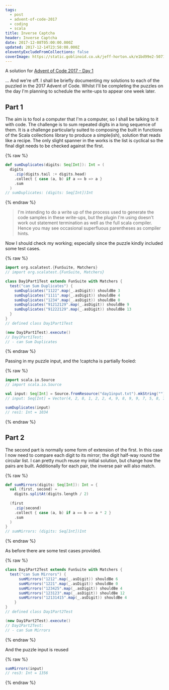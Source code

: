 ```yaml
---
tags:
  - post
  - advent-of-code-2017
  - coding
  - scala
title: Inverse Captcha
header: Inverse Captcha
date: 2017-12-08T05:00:00.000Z
updated: 2017-12-14T23:58:08.000Z
eleventyExcludeFromCollections: false
coverImage: https://static.goblinoid.co.uk/jeff-horton.uk/e1bd99e2-5071-4d00-87ac-d3c2f5005c9c.png
---
```

A solution for [Advent of Code 2017 - Day 1](http://adventofcode.com/2017/day/1)

... And we're off. I shall be briefly documenting my solutions to each of the puzzled in the 2017 Advent of Code. Whilst
I'll be completing the puzzles on the day I'm planning to schedule the write-ups to appear one week later. 

## Part 1 

The aim is to fool a computer that I'm a computer, so I shall be talking to it with code. The challenge is to sum
repeated digits in a long sequence of them. It is a challenge particularly suited to composing the built in functions of
the Scala collections library to produce a simple(ish), solution that reads like a recipe. The only slight spanner in
the works is the list is cyclical so the final digit needs to be checked against the first. 

{% raw %}
```scala
def sumDuplicates(digits: Seq[Int]): Int = (
  digits
    .zip(digits.tail :+ digits.head)
    .collect { case (a, b) if a == b => a }
    .sum
  )
// sumDuplicates: (digits: Seq[Int])Int
``` 
{% endraw %}
> I'm intending to do a write up of the process used to generate the code samples in these write-ups, but the plugin I'm
using doesn't work out statement termination as well as the full scala compiler. Hence you may see occasional
superfluous parentheses as compiler hints.

Now I should check my working; especially since the puzzle kindly included some test cases.

{% raw %}
```scala
import org.scalatest.{FunSuite, Matchers}
// import org.scalatest.{FunSuite, Matchers}

class Day1Part1Test extends FunSuite with Matchers {
  test("can Sum Duplicates") {
    sumDuplicates("1122".map(_.asDigit)) shouldBe 3
    sumDuplicates("1111".map(_.asDigit)) shouldBe 4
    sumDuplicates("1234".map(_.asDigit)) shouldBe 0
    sumDuplicates("91212129".map(_.asDigit)) shouldBe 9
    sumDuplicates("91222129".map(_.asDigit)) shouldBe 13
  }
}
// defined class Day1Part1Test

(new Day1Part1Test).execute()
// Day1Part1Test:
// - can Sum Duplicates
```
{% endraw %}

Passing in my puzzle input, and the !captcha is partially fooled:

{% raw %}
```scala
import scala.io.Source
// import scala.io.Source

val input: Seq[Int] = Source.fromResource("day1input.txt").mkString("").trim.map(_.asDigit)
// input: Seq[Int] = Vector(4, 2, 8, 1, 2, 2, 4, 9, 8, 9, 9, 7, 5, 8, 7, 2, 8, 3, 9, 9, 6, 1, 1, 6, 9, 5, 1, 3, 9, 7, 9, 5, 7, 9, 3, 3, 5...

sumDuplicates(input)
// res1: Int = 1034
```
{% endraw %}

## Part 2

The second part is normally some form of extension of the first. In this case I now need to compare each digit to its
mirror; the digit half-way round the circular list. I can pretty much reuse my initial solution, but change how the
pairs are built. Additionally for each pair, the inverse pair will also match.

{% raw %}
```scala
def sumMirrors(digits: Seq[Int]): Int = {
  val (first, second) =
    digits.splitAt(digits.length / 2)
  
  (first
    .zip(second)
    .collect { case (a, b) if a == b => a * 2 }
    .sum
  )
}
// sumMirrors: (digits: Seq[Int])Int
```
{% endraw %}

As before there are some test cases provided.

{% raw %}
```scala
class Day1Part2Test extends FunSuite with Matchers {
  test("can Sum Mirrors") {
      sumMirrors("1212".map(_.asDigit)) shouldBe 6
      sumMirrors("1221".map(_.asDigit)) shouldBe 0
      sumMirrors("123425".map(_.asDigit)) shouldBe 4
      sumMirrors("123123".map(_.asDigit)) shouldBe 12
      sumMirrors("12131415".map(_.asDigit)) shouldBe 4
    }
}
// defined class Day1Part2Test

(new Day1Part2Test).execute()
// Day1Part2Test:
// - can Sum Mirrors
```
{% endraw %}

And the puzzle input is reused

{% raw %}
```scala
sumMirrors(input)
// res3: Int = 1356
```
{% endraw %}